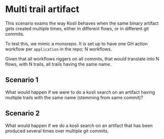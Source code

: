 # Multi trail artifact

This scenario exams the way Kosli behaves when the same binary artifact gets created multiple times, either in different flows, or in different git commits.

To test this, we mimic a monorepo. It is set up to have one GH action workflow per `application` in the repo; N workflows.

Given that all workflows riggers on all commits, that would translate into N flows, with N trails, all trails having the same name.

## Scenario 1

What would happen if we were to do a kosli search on an artifact having multiple trails with the same name (stemming from same commit)?

## Scenario 2

What would happen if we do a kosli search on an artifact that has been produced several times over multiple git commits.